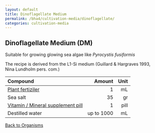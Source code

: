 ```yaml
---
layout: default
title: Dinoflagellate Medium
permalink: /bha4/cultivation-media/dinoflagellate/
categories: cultivation-media
---
```


## Dinoflagellate Medium (DM)

Suitable for growing glowing sea algae like *Pyrocystis fusiformis*

The recipe is derived from the L1-Si medium (Guillard & Hargraves 1993, Nina Lundholm pers. com.)

|Compound| Amount | Unit |
|:-------|-------:|-----:|
|[Plant fertiziler](https://www.pokon.nl/huis/kamerplanten/pokon-universeel/)|1|mL|
|Sea salt|35|gr|
|[Vitamin / Mineral supplement pill](https://www.kruidvat.nl/kruidvat-multi-a-z-compleet-tabletten/p/57417)|1|pill|
|Destilled water| up to 1000|mL|

[Back to Organisms](/bha4/organisms/)
